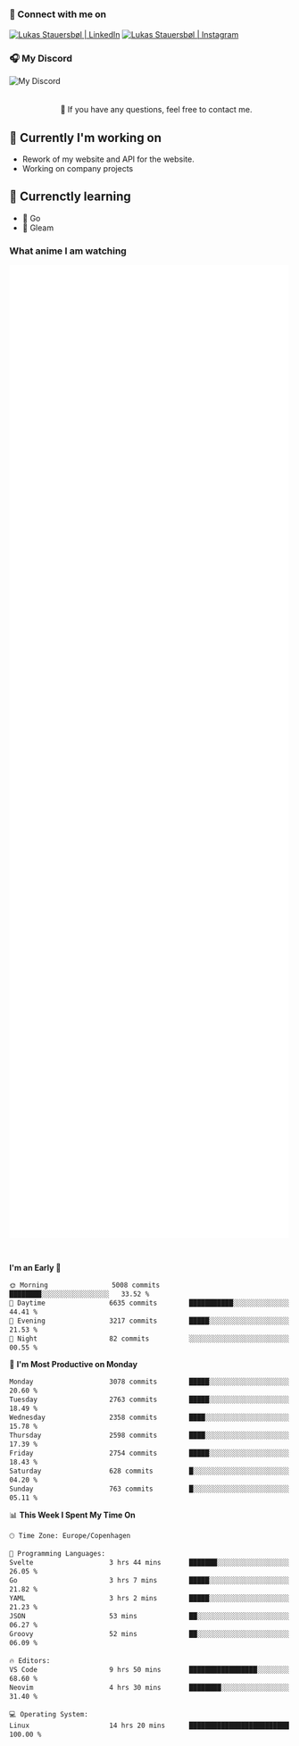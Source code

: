 ### 🔗 Connect with me on
<a href="https://www.instagram.com/lukas_stauersbol" target="_blank"><img align="center" src="https://raw.githubusercontent.com/stauersbol/stauersbol/main/images/instagram.svg" alt="Lukas Stauersbøl | LinkedIn" width="30px"/></a>
<a href="https://www.linkedin.com/in/lukas-stauersbol/" target="_blank"><img align="center" src="https://raw.githubusercontent.com/stauersbol/stauersbol/main/images/linkedin.svg" alt="Lukas Stauersbøl | Instagram" width="30px"/></a>

<p align="center">
 <h3>🎧 My Discord</h3>
 <img align="left" height="55px" src="https://discord.c99.nl/widget/theme-2/147806323323568128.png" alt="My Discord" />
</p>

<br/>
<br/>
<br/>
💬 If you have any questions, feel free to contact me.

## 🔭 Currently I'm working on
- Rework of my website and API for the website.
- Working on company projects
 
## 🌱 Currenctly learning
- 💙 Go
- 💜 Gleam

### What anime I am watching
<a href="https://anilist.co/user/slashiy/" align="center"><img align="center" width="500px" src="metrics.plugin.personal.anilist.svg" /></a>

<br/>

<!--START_SECTION:waka-->
**I'm an Early 🐤** 

```text
🌞 Morning                5008 commits        ████████░░░░░░░░░░░░░░░░░   33.52 % 
🌆 Daytime                6635 commits        ███████████░░░░░░░░░░░░░░   44.41 % 
🌃 Evening                3217 commits        █████░░░░░░░░░░░░░░░░░░░░   21.53 % 
🌙 Night                  82 commits          ░░░░░░░░░░░░░░░░░░░░░░░░░   00.55 % 
```
📅 **I'm Most Productive on Monday** 

```text
Monday                   3078 commits        █████░░░░░░░░░░░░░░░░░░░░   20.60 % 
Tuesday                  2763 commits        █████░░░░░░░░░░░░░░░░░░░░   18.49 % 
Wednesday                2358 commits        ████░░░░░░░░░░░░░░░░░░░░░   15.78 % 
Thursday                 2598 commits        ████░░░░░░░░░░░░░░░░░░░░░   17.39 % 
Friday                   2754 commits        █████░░░░░░░░░░░░░░░░░░░░   18.43 % 
Saturday                 628 commits         █░░░░░░░░░░░░░░░░░░░░░░░░   04.20 % 
Sunday                   763 commits         █░░░░░░░░░░░░░░░░░░░░░░░░   05.11 % 
```


📊 **This Week I Spent My Time On** 

```text
🕑︎ Time Zone: Europe/Copenhagen

💬 Programming Languages: 
Svelte                   3 hrs 44 mins       ███████░░░░░░░░░░░░░░░░░░   26.05 % 
Go                       3 hrs 7 mins        █████░░░░░░░░░░░░░░░░░░░░   21.82 % 
YAML                     3 hrs 2 mins        █████░░░░░░░░░░░░░░░░░░░░   21.23 % 
JSON                     53 mins             ██░░░░░░░░░░░░░░░░░░░░░░░   06.27 % 
Groovy                   52 mins             ██░░░░░░░░░░░░░░░░░░░░░░░   06.09 % 

🔥 Editors: 
VS Code                  9 hrs 50 mins       █████████████████░░░░░░░░   68.60 % 
Neovim                   4 hrs 30 mins       ████████░░░░░░░░░░░░░░░░░   31.40 % 

💻 Operating System: 
Linux                    14 hrs 20 mins      █████████████████████████   100.00 % 
```


<!--END_SECTION:waka-->
